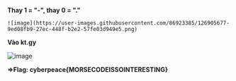 __Thay 1 = "-", thay 0 = "."__

    ![image](https://user-images.githubusercontent.com/86923385/126905677-9ed08fb9-27ec-448f-b2e2-57fe03d949e5.png)

__Vào kt.gy__

  ![image](https://user-images.githubusercontent.com/86923385/126905717-bb27e247-7b0c-4dfc-81a1-449c1a4e5da5.png)


__=>Flag: cyberpeace{MORSECODEISSOINTERESTING}__

  
